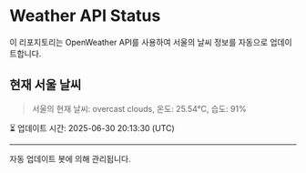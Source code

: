 
# Weather API Status

이 리포지토리는 OpenWeather API를 사용하여 서울의 날씨 정보를 자동으로 업데이트합니다.

## 현재 서울 날씨
> 서울의 현재 날씨: overcast clouds, 온도: 25.54°C, 습도: 91%

⏳ 업데이트 시간: 2025-06-30 20:13:30 (UTC)

---
자동 업데이트 봇에 의해 관리됩니다.
